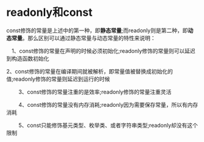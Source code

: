 # readonly和const

const修饰的常量是上述中的第一种，即**静态常量**;而readonly则是第二种，即**动态常量**。那么区别可以通过静态常量与动态常量的特性来说明：

 　1、const修饰的常量在声明的时候必须初始化;readonly修饰的常量则可以延迟到构造函数初始化 

​    2、const修饰的常量在编译期间就被解析，即常量值被替换成初始化的值;readonly修饰的常量则延迟到运行的时候

　　 3、const修饰的常量注重的是效率;readonly修饰的常量注重灵活

　　 4、const修饰的常量没有内存消耗;readonly因为需要保存常量，所以有内存消耗

　　 5、const只能修饰基元类型、枚举类、或者字符串类型;readonly却没有这个限制